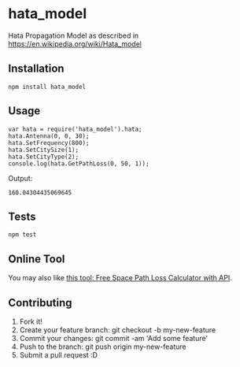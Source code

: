 # hata_model
Hata Propagation Model as described in https://en.wikipedia.org/wiki/Hata_model

## Installation
```
npm install hata_model
```

## Usage
```
var hata = require('hata_model').hata;
hata.Antenna(0, 0, 30);
hata.SetFrequency(800);
hata.SetCitySize(1);
hata.SetCityType(2);
console.log(hata.GetPathLoss(0, 50, 1));
```

Output:
```
160.04304435069645
```

## Tests
```
npm test
```

## Online Tool
You may also like [this tool: Free Space Path Loss Calculator with API](https://propagationtools.com/wireless/free-space-path-loss-calculator-with-api/).

## Contributing
1. Fork it!
2. Create your feature branch: git checkout -b my-new-feature
3. Commit your changes: git commit -am 'Add some feature'
4. Push to the branch: git push origin my-new-feature
5. Submit a pull request :D
